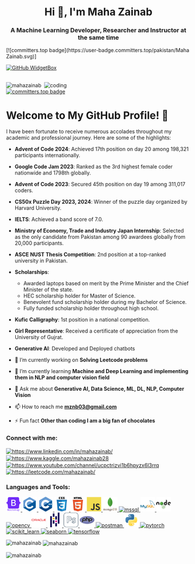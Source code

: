 <h1 align="center">Hi 👋, I'm Maha Zainab</h1>
<h3 align="center">A Machine Learning Developer, Researcher and Instructor at the same time</h3>
[![committers.top badge](https://user-badge.committers.top/pakistan/Maha Zainab.svg)]
  
[![GitHub WidgetBox](https://github-widgetbox.vercel.app/api/profile?username=MahaZainab&data=followers,repositories,stars,commits&theme=light&hide_border=true)](https://github.com/Jurredr/github-widgetbox)

<br/>

<img align="right" alt="coding" width="400" src="https://cdn.dribbble.com/users/4055494/screenshots/15215756/lottie-000_1_1.gif">
<div align="left"> 
  <img src="https://komarev.com/ghpvc/?username=mahazainab&label=Profile%20views&color=0e75b6&style=flat" alt="mahazainab" />
  <a href="https://user-badge.committers.top/pakistan/MahaZainab">
    <img src="https://user-badge.committers.top/pakistan/MahaZainab.svg" alt="committers.top badge" />
  </a>
</div>

# Welcome to My GitHub Profile! 🌟
I have been fortunate to receive numerous accolades throughout my academic and professional journey. Here are some of the highlights:

- **Advent of Code 2024**: Achieved 17th position on day 20 among 198,321 participants internationally.
- **Google Code Jam 2023**: Ranked as the 3rd highest female coder nationwide and 1798th globally.
- **Advent of Code 2023**: Secured 45th position on day 19 among 311,017 coders.
- **CS50x Puzzle Day 2023, 2024**: Winner of the puzzle day organized by Harvard University.
- **IELTS**: Achieved a band score of 7.0.
- **Ministry of Economy, Trade and Industry Japan Internship**: Selected as the only candidate from Pakistan among 90 awardees globally from 20,000 participants.
- **ASCE NUST Thesis Competition**: 2nd position at a top-ranked university in Pakistan.
- **Scholarships**:
  - Awarded laptops based on merit by the Prime Minister and the Chief Minister of the state.
  - HEC scholarship holder for Master of Science.
  - Benevolent fund scholarship holder during my Bachelor of Science.
  - Fully funded scholarship holder throughout high school.
- **Kufic Calligraphy**: 1st position in a national competition.
- **Girl Representative**: Received a certificate of appreciation from the University of Gujrat.
- **Generative AI**: Developed and Deployed chatbots


- 🔭 I’m currently working on **Solving Leetcode problems**

- 🌱 I’m currently learning **Machine and Deep Learning and implementing them in NLP and computer vision field**

- 💬 Ask me about **Generative AI, Data Science, ML, DL, NLP, Computer Vision**

- 📫 How to reach me **mznb03@gmail.com**

- ⚡ Fun fact **Other than coding I am a big fan of chocolates**

<h3 align="left">Connect with me:</h3>
<p align="left">
<a href="https://linkedin.com/in/mahazainab/" target="blank"><img align="center" src="https://raw.githubusercontent.com/rahuldkjain/github-profile-readme-generator/master/src/images/icons/Social/linked-in-alt.svg" alt="https://www.linkedin.com/in/mahazainab/" height="30" width="40" /></a>
<a href="https://kaggle.com/mahazainab28" target="blank"><img align="center" src="https://raw.githubusercontent.com/rahuldkjain/github-profile-readme-generator/master/src/images/icons/Social/kaggle.svg" alt="https://www.kaggle.com/mahazainab28" height="30" width="40" /></a>
<a href="https://www.youtube.com/@mahazainab7325" target="blank"><img align="center" src="https://raw.githubusercontent.com/rahuldkjain/github-profile-readme-generator/master/src/images/icons/Social/youtube.svg" alt="https://www.youtube.com/channel/ucpctrizvi1b6hpyzx6l3rrq" height="30" width="40" /></a>
<a href="https://www.leetcode.com/mahazainab/" target="blank"><img align="center" src="https://raw.githubusercontent.com/rahuldkjain/github-profile-readme-generator/master/src/images/icons/Social/leet-code.svg" alt="https://leetcode.com/mahazainab/" height="30" width="40" /></a>
</p>
<h3 align="left">Languages and Tools:</h3>
<p align="left"> <a href="https://getbootstrap.com" target="_blank" rel="noreferrer"> <img src="https://raw.githubusercontent.com/devicons/devicon/master/icons/bootstrap/bootstrap-plain-wordmark.svg" alt="bootstrap" width="40" height="40"/> </a> <a href="https://www.cprogramming.com/" target="_blank" rel="noreferrer"> <img src="https://raw.githubusercontent.com/devicons/devicon/master/icons/c/c-original.svg" alt="c" width="40" height="40"/> </a> <a href="https://www.w3schools.com/cpp/" target="_blank" rel="noreferrer"> <img src="https://raw.githubusercontent.com/devicons/devicon/master/icons/cplusplus/cplusplus-original.svg" alt="cplusplus" width="40" height="40"/> </a> <a href="https://www.w3schools.com/css/" target="_blank" rel="noreferrer"> <img src="https://raw.githubusercontent.com/devicons/devicon/master/icons/css3/css3-original-wordmark.svg" alt="css3" width="40" height="40"/> </a> <a href="https://www.w3.org/html/" target="_blank" rel="noreferrer"> <img src="https://raw.githubusercontent.com/devicons/devicon/master/icons/html5/html5-original-wordmark.svg" alt="html5" width="40" height="40"/> </a> <a href="https://developer.mozilla.org/en-US/docs/Web/JavaScript" target="_blank" rel="noreferrer"> <img src="https://raw.githubusercontent.com/devicons/devicon/master/icons/javascript/javascript-original.svg" alt="javascript" width="40" height="40"/> </a> <a href="https://www.mongodb.com/" target="_blank" rel="noreferrer"> <img src="https://raw.githubusercontent.com/devicons/devicon/master/icons/mongodb/mongodb-original-wordmark.svg" alt="mongodb" width="40" height="40"/> </a> <a href="https://www.microsoft.com/en-us/sql-server" target="_blank" rel="noreferrer"> <img src="https://www.svgrepo.com/show/303229/microsoft-sql-server-logo.svg" alt="mssql" width="40" height="40"/> </a> <a href="https://www.mysql.com/" target="_blank" rel="noreferrer"> <img src="https://raw.githubusercontent.com/devicons/devicon/master/icons/mysql/mysql-original-wordmark.svg" alt="mysql" width="40" height="40"/> </a> <a href="https://nodejs.org" target="_blank" rel="noreferrer"> <img src="https://raw.githubusercontent.com/devicons/devicon/master/icons/nodejs/nodejs-original-wordmark.svg" alt="nodejs" width="40" height="40"/> </a> <a href="https://opencv.org/" target="_blank" rel="noreferrer"> <img src="https://www.vectorlogo.zone/logos/opencv/opencv-icon.svg" alt="opencv" width="40" height="40"/> </a> <a href="https://www.oracle.com/" target="_blank" rel="noreferrer"> <img src="https://raw.githubusercontent.com/devicons/devicon/master/icons/oracle/oracle-original.svg" alt="oracle" width="40" height="40"/> </a> <a href="https://pandas.pydata.org/" target="_blank" rel="noreferrer"> <img src="https://raw.githubusercontent.com/devicons/devicon/2ae2a900d2f041da66e950e4d48052658d850630/icons/pandas/pandas-original.svg" alt="pandas" width="40" height="40"/> </a> <a href="https://www.photoshop.com/en" target="_blank" rel="noreferrer"> <img src="https://raw.githubusercontent.com/devicons/devicon/master/icons/photoshop/photoshop-line.svg" alt="photoshop" width="40" height="40"/> </a> <a href="https://www.php.net" target="_blank" rel="noreferrer"> <img src="https://raw.githubusercontent.com/devicons/devicon/master/icons/php/php-original.svg" alt="php" width="40" height="40"/> </a> <a href="https://postman.com" target="_blank" rel="noreferrer"> <img src="https://www.vectorlogo.zone/logos/getpostman/getpostman-icon.svg" alt="postman" width="40" height="40"/> </a> <a href="https://www.python.org" target="_blank" rel="noreferrer"> <img src="https://raw.githubusercontent.com/devicons/devicon/master/icons/python/python-original.svg" alt="python" width="40" height="40"/> </a> <a href="https://pytorch.org/" target="_blank" rel="noreferrer"> <img src="https://www.vectorlogo.zone/logos/pytorch/pytorch-icon.svg" alt="pytorch" width="40" height="40"/> </a> <a href="https://scikit-learn.org/" target="_blank" rel="noreferrer"> <img src="https://upload.wikimedia.org/wikipedia/commons/0/05/Scikit_learn_logo_small.svg" alt="scikit_learn" width="40" height="40"/> </a> <a href="https://seaborn.pydata.org/" target="_blank" rel="noreferrer"> <img src="https://seaborn.pydata.org/_images/logo-mark-lightbg.svg" alt="seaborn" width="40" height="40"/> </a> <a href="https://www.tensorflow.org" target="_blank" rel="noreferrer"> <img src="https://www.vectorlogo.zone/logos/tensorflow/tensorflow-icon.svg" alt="tensorflow" width="40" height="40"/> </a> </p>

<p><img align="left" src="https://github-readme-stats.vercel.app/api/top-langs?username=mahazainab&show_icons=true&locale=en&layout=compact" alt="mahazainab" /></p>

<p>&nbsp;<img align="center" src="https://github-readme-stats.vercel.app/api?username=mahazainab&show_icons=true&locale=en" alt="mahazainab" /></p>

<p><img align="center" src="https://github-readme-streak-stats.herokuapp.com/?user=mahazainab&" alt="mahazainab" /></p>
